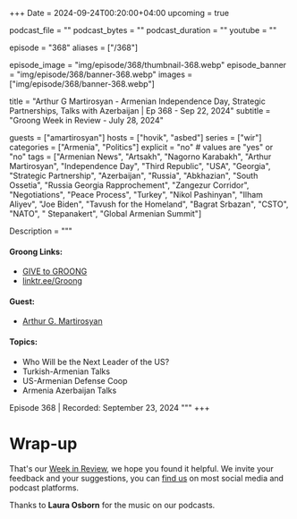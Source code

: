+++
Date = 2024-09-24T00:20:00+04:00
upcoming = true

podcast_file = ""
podcast_bytes = ""
podcast_duration = ""
youtube = ""

episode = "368"
aliases = ["/368"]

episode_image = "img/episode/368/thumbnail-368.webp"
episode_banner = "img/episode/368/banner-368.webp"
images = ["img/episode/368/banner-368.webp"]

title = "Arthur G Martirosyan - Armenian Independence Day, Strategic Partnerships, Talks with Azerbaijan | Ep 368 - Sep 22, 2024"
subtitle = "Groong Week in Review - July 28, 2024"

guests = ["amartirosyan"]
hosts = ["hovik", "asbed"]
series = ["wir"]
categories = ["Armenia", "Politics"]
explicit = "no" # values are "yes" or "no"
tags = ["Armenian News", "Artsakh", "Nagorno Karabakh", "Arthur Martirosyan", "Independence Day", "Third Republic", "USA", "Georgia", "Strategic Partnership", "Azerbaijan", "Russia", "Abkhazian", "South Ossetia", "Russia Georgia Rapprochement", "Zangezur Corridor", "Negotiations", "Peace Process", "Turkey", "Nikol Pashinyan", "Ilham Aliyev", "Joe Biden", "Tavush for the Homeland", "Bagrat Srbazan", "CSTO", "NATO", " Stepanakert", "Global Armenian Summit"]

Description = """

#### Groong Links:
* [GIVE to GROONG](https://podcasts.groong.org/donate)
* [linktr.ee/Groong](https://linktr.ee/groong)

#### Guest:
* [Arthur G. Martirosyan](/guest/amartirosyan)

#### Topics:
* Who Will be the Next Leader of the US?
* Turkish-Armenian Talks
* US-Armenian Defense Coop
* Armenia Azerbaijan Talks

Episode 368 | Recorded: September 23, 2024
"""
+++



# Wrap-up

That's our [Week in Review](https://podcasts.groong.org/), we hope you found it helpful. We invite your feedback and your suggestions, you can [find us](https://linktr.ee/groong) on most social media and podcast platforms.

Thanks to __Laura Osborn__ for the music on our podcasts.
